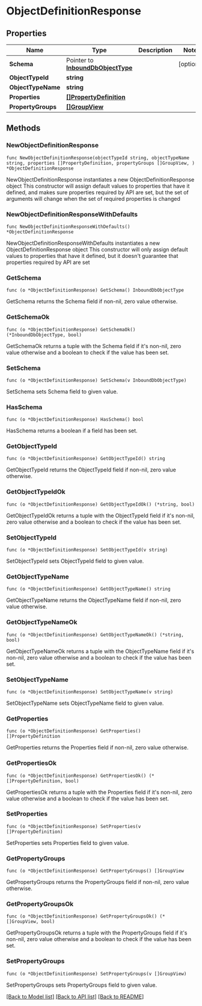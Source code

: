 # ObjectDefinitionResponse

## Properties

Name | Type | Description | Notes
------------ | ------------- | ------------- | -------------
**Schema** | Pointer to [**InboundDbObjectType**](InboundDbObjectType.md) |  | [optional] 
**ObjectTypeId** | **string** |  | 
**ObjectTypeName** | **string** |  | 
**Properties** | [**[]PropertyDefinition**](PropertyDefinition.md) |  | 
**PropertyGroups** | [**[]GroupView**](GroupView.md) |  | 

## Methods

### NewObjectDefinitionResponse

`func NewObjectDefinitionResponse(objectTypeId string, objectTypeName string, properties []PropertyDefinition, propertyGroups []GroupView, ) *ObjectDefinitionResponse`

NewObjectDefinitionResponse instantiates a new ObjectDefinitionResponse object
This constructor will assign default values to properties that have it defined,
and makes sure properties required by API are set, but the set of arguments
will change when the set of required properties is changed

### NewObjectDefinitionResponseWithDefaults

`func NewObjectDefinitionResponseWithDefaults() *ObjectDefinitionResponse`

NewObjectDefinitionResponseWithDefaults instantiates a new ObjectDefinitionResponse object
This constructor will only assign default values to properties that have it defined,
but it doesn't guarantee that properties required by API are set

### GetSchema

`func (o *ObjectDefinitionResponse) GetSchema() InboundDbObjectType`

GetSchema returns the Schema field if non-nil, zero value otherwise.

### GetSchemaOk

`func (o *ObjectDefinitionResponse) GetSchemaOk() (*InboundDbObjectType, bool)`

GetSchemaOk returns a tuple with the Schema field if it's non-nil, zero value otherwise
and a boolean to check if the value has been set.

### SetSchema

`func (o *ObjectDefinitionResponse) SetSchema(v InboundDbObjectType)`

SetSchema sets Schema field to given value.

### HasSchema

`func (o *ObjectDefinitionResponse) HasSchema() bool`

HasSchema returns a boolean if a field has been set.

### GetObjectTypeId

`func (o *ObjectDefinitionResponse) GetObjectTypeId() string`

GetObjectTypeId returns the ObjectTypeId field if non-nil, zero value otherwise.

### GetObjectTypeIdOk

`func (o *ObjectDefinitionResponse) GetObjectTypeIdOk() (*string, bool)`

GetObjectTypeIdOk returns a tuple with the ObjectTypeId field if it's non-nil, zero value otherwise
and a boolean to check if the value has been set.

### SetObjectTypeId

`func (o *ObjectDefinitionResponse) SetObjectTypeId(v string)`

SetObjectTypeId sets ObjectTypeId field to given value.


### GetObjectTypeName

`func (o *ObjectDefinitionResponse) GetObjectTypeName() string`

GetObjectTypeName returns the ObjectTypeName field if non-nil, zero value otherwise.

### GetObjectTypeNameOk

`func (o *ObjectDefinitionResponse) GetObjectTypeNameOk() (*string, bool)`

GetObjectTypeNameOk returns a tuple with the ObjectTypeName field if it's non-nil, zero value otherwise
and a boolean to check if the value has been set.

### SetObjectTypeName

`func (o *ObjectDefinitionResponse) SetObjectTypeName(v string)`

SetObjectTypeName sets ObjectTypeName field to given value.


### GetProperties

`func (o *ObjectDefinitionResponse) GetProperties() []PropertyDefinition`

GetProperties returns the Properties field if non-nil, zero value otherwise.

### GetPropertiesOk

`func (o *ObjectDefinitionResponse) GetPropertiesOk() (*[]PropertyDefinition, bool)`

GetPropertiesOk returns a tuple with the Properties field if it's non-nil, zero value otherwise
and a boolean to check if the value has been set.

### SetProperties

`func (o *ObjectDefinitionResponse) SetProperties(v []PropertyDefinition)`

SetProperties sets Properties field to given value.


### GetPropertyGroups

`func (o *ObjectDefinitionResponse) GetPropertyGroups() []GroupView`

GetPropertyGroups returns the PropertyGroups field if non-nil, zero value otherwise.

### GetPropertyGroupsOk

`func (o *ObjectDefinitionResponse) GetPropertyGroupsOk() (*[]GroupView, bool)`

GetPropertyGroupsOk returns a tuple with the PropertyGroups field if it's non-nil, zero value otherwise
and a boolean to check if the value has been set.

### SetPropertyGroups

`func (o *ObjectDefinitionResponse) SetPropertyGroups(v []GroupView)`

SetPropertyGroups sets PropertyGroups field to given value.



[[Back to Model list]](../README.md#documentation-for-models) [[Back to API list]](../README.md#documentation-for-api-endpoints) [[Back to README]](../README.md)



